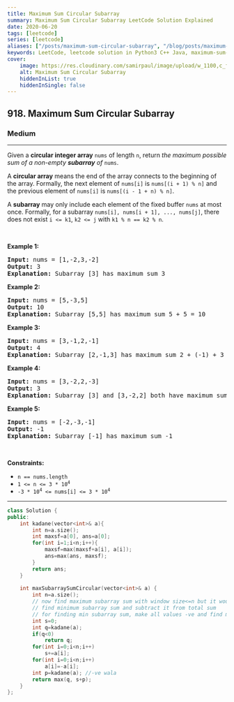 ```yaml
---
title: Maximum Sum Circular Subarray
summary: Maximum Sum Circular Subarray LeetCode Solution Explained
date: 2020-06-20
tags: [leetcode]
series: [leetcode]
aliases: ["/posts/maximum-sum-circular-subarray", "/blog/posts/maximum-sum-circular-subarray", "/maximum-sum-circular-subarray"]
keywords: LeetCode, leetcode solution in Python3 C++ Java, maximum-sum-circular-subarray solution
cover:
    image: https://res.cloudinary.com/samirpaul/image/upload/w_1100,c_fit,co_rgb:FFFFFF,l_text:Arial_70_bold:Maximum Sum Circular Subarray/problem-solving.webp
    alt: Maximum Sum Circular Subarray
    hiddenInList: true
    hiddenInSingle: false
---
```



<h2>918. Maximum Sum Circular Subarray</h2><h3>Medium</h3><hr><div><p>Given a <strong>circular integer array</strong> <code>nums</code> of length <code>n</code>, return <em>the maximum possible sum of a non-empty <strong>subarray</strong> of </em><code>nums</code>.</p>

<p>A <strong>circular array</strong> means the end of the array connects to the beginning of the array. Formally, the next element of <code>nums[i]</code> is <code>nums[(i + 1) % n]</code> and the previous element of <code>nums[i]</code> is <code>nums[(i - 1 + n) % n]</code>.</p>

<p>A <strong>subarray</strong> may only include each element of the fixed buffer <code>nums</code> at most once. Formally, for a subarray <code>nums[i], nums[i + 1], ..., nums[j]</code>, there does not exist <code>i &lt;= k1</code>, <code>k2 &lt;= j</code> with <code>k1 % n == k2 % n</code>.</p>

<p>&nbsp;</p>
<p><strong>Example 1:</strong></p>

<pre><strong>Input:</strong> nums = [1,-2,3,-2]
<strong>Output:</strong> 3
<strong>Explanation:</strong> Subarray [3] has maximum sum 3
</pre>

<p><strong>Example 2:</strong></p>

<pre><strong>Input:</strong> nums = [5,-3,5]
<strong>Output:</strong> 10
<strong>Explanation:</strong> Subarray [5,5] has maximum sum 5 + 5 = 10
</pre>

<p><strong>Example 3:</strong></p>

<pre><strong>Input:</strong> nums = [3,-1,2,-1]
<strong>Output:</strong> 4
<strong>Explanation:</strong> Subarray [2,-1,3] has maximum sum 2 + (-1) + 3 = 4
</pre>

<p><strong>Example 4:</strong></p>

<pre><strong>Input:</strong> nums = [3,-2,2,-3]
<strong>Output:</strong> 3
<strong>Explanation:</strong> Subarray [3] and [3,-2,2] both have maximum sum 3
</pre>

<p><strong>Example 5:</strong></p>

<pre><strong>Input:</strong> nums = [-2,-3,-1]
<strong>Output:</strong> -1
<strong>Explanation:</strong> Subarray [-1] has maximum sum -1
</pre>

<p>&nbsp;</p>
<p><strong>Constraints:</strong></p>

<ul>
	<li><code>n == nums.length</code></li>
	<li><code>1 &lt;= n &lt;= 3 * 10<sup>4</sup></code></li>
	<li><code>-3 * 10<sup>4</sup> &lt;= nums[i] &lt;= 3 * 10<sup>4</sup></code></li>
</ul>
</div>

---




```cpp
class Solution {
public:
    int kadane(vector<int>& a){
        int n=a.size();
        int maxsf=a[0], ans=a[0];
        for(int i=1;i<n;i++){
            maxsf=max(maxsf+a[i], a[i]);
            ans=max(ans, maxsf);
        }
        return ans;
    }
    
    int maxSubarraySumCircular(vector<int>& a) {
        int n=a.size();
        // now find maximum subarray sum with window size<=n but it would be too hard
        // find minimum subarray sum and subtract it from total sum
        // for finding min subarray sum, make all values -ve and find max subarray sum
        int s=0;
        int q=kadane(a);
        if(q<0)
            return q;
        for(int i=0;i<n;i++)
            s+=a[i];
        for(int i=0;i<n;i++)
            a[i]=-a[i];
        int p=kadane(a); //-ve wala 
        return max(q, s+p);
    }
};
```
